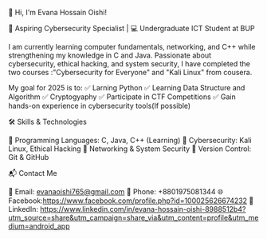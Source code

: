 👋 Hi, I'm Evana Hossain Oishi!

🚀 Aspiring Cybersecurity Specialist | 💻 Undergraduate ICT Student at BUP

I am currently learning computer fundamentals, networking, and C++ while strengthening my knowledge in C and Java. Passionate about cybersecurity, ethical hacking, and system security, I have completed the two courses :"Cybersecurity for Everyone" and "Kali Linux" from cousera.

My goal for 2025 is to:
✅ Larning Python
✅ Learning Data Structure and Algorithm
✅ Cryptogyaphy
✅ Participate in CTF Competitions
✅ Gain hands-on experience in cybersecurity tools(If possible)



🛠️ Skills & Technologies

🔹 Programming Languages: C, Java, C++ (Learning)
🔹 Cybersecurity: Kali Linux, Ethical Hacking
🔹 Networking & System Security
🔹 Version Control: Git & GitHub


📬 Contact Me

📩 Email: evanaoishi765@gmail.com
📱 Phone: +8801975081344
🌐 Facebook:https://www.facebook.com/profile.php?id=100025626674232
🔗 LinkedIn: https://www.linkedin.com/in/evana-hossain-oishi-8988512b4?utm_source=share&utm_campaign=share_via&utm_content=profile&utm_medium=android_app


